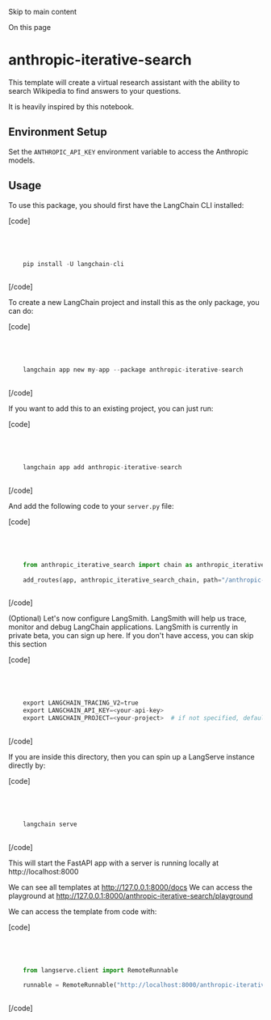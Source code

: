 

Skip to main content

On this page

# anthropic-iterative-search

This template will create a virtual research assistant with the ability to search Wikipedia to find answers to your questions.

It is heavily inspired by this notebook.

## Environment Setup​

Set the `ANTHROPIC_API_KEY` environment variable to access the Anthropic models.

## Usage​

To use this package, you should first have the LangChain CLI installed:

[code]
```python




    pip install -U langchain-cli  
    


```
[/code]


To create a new LangChain project and install this as the only package, you can do:

[code]
```python




    langchain app new my-app --package anthropic-iterative-search  
    


```
[/code]


If you want to add this to an existing project, you can just run:

[code]
```python




    langchain app add anthropic-iterative-search  
    


```
[/code]


And add the following code to your `server.py` file:

[code]
```python




    from anthropic_iterative_search import chain as anthropic_iterative_search_chain  
      
    add_routes(app, anthropic_iterative_search_chain, path="/anthropic-iterative-search")  
    


```
[/code]


(Optional) Let's now configure LangSmith. LangSmith will help us trace, monitor and debug LangChain applications. LangSmith is currently in private beta, you can sign up here. If you don't have
access, you can skip this section

[code]
```python




    export LANGCHAIN_TRACING_V2=true  
    export LANGCHAIN_API_KEY=<your-api-key>  
    export LANGCHAIN_PROJECT=<your-project>  # if not specified, defaults to "default"  
    


```
[/code]


If you are inside this directory, then you can spin up a LangServe instance directly by:

[code]
```python




    langchain serve  
    


```
[/code]


This will start the FastAPI app with a server is running locally at http://localhost:8000

We can see all templates at http://127.0.0.1:8000/docs We can access the playground at http://127.0.0.1:8000/anthropic-iterative-search/playground

We can access the template from code with:

[code]
```python




    from langserve.client import RemoteRunnable  
      
    runnable = RemoteRunnable("http://localhost:8000/anthropic-iterative-search")  
    


```
[/code]


